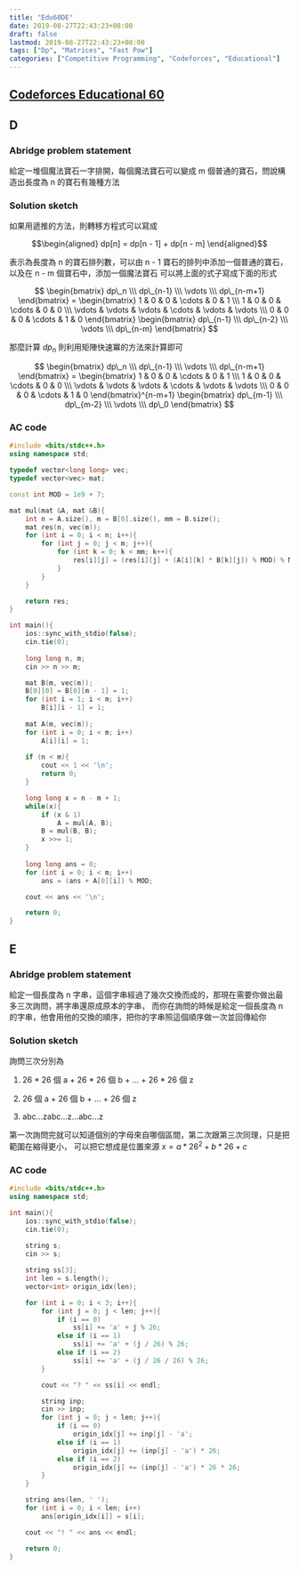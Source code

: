 ```yaml
---
title: "Edu60DE"
date: 2019-08-27T22:43:23+08:00
draft: false
lastmod: 2019-08-27T22:43:23+08:00
tags: ["Dp", "Matrices", "Fast Pow"]
categories: ["Competitive Programming", "Codeforces", "Educational"]
---
```

## [Codeforces Educational 60](https://codeforces.com/contest/1117)

## D

### Abridge problem statement

給定一堆個魔法寶石一字排開，每個魔法寶石可以變成 m 個普通的寶石，問說構造出長度為 n 的寶石有幾種方法

<!--more-->

### Solution sketch

如果用遞推的方法，則轉移方程式可以寫成

$$\begin{aligned}
    dp[n] = dp[n - 1] + dp[n - m]
\end{aligned}$$

表示為長度為 n 的寶石排列數，可以由 n - 1 寶石的排列中添加一個普通的寶石，以及在 n - m 個寶石中，添加一個魔法寶石
可以將上面的式子寫成下面的形式

$$
\begin{bmatrix}
    dp\_n \\\ 
    dp\_{n-1} \\\  
    \vdots \\\ 
    dp\_{n-m+1}
\end{bmatrix} =
\begin{bmatrix}
    1 & 0 & 0 & \cdots & 0 & 1 \\\ 
    1 & 0 & 0 & \cdots & 0 & 0 \\\ 
    \vdots & \vdots & \vdots & \cdots & \vdots & \vdots \\\ 
    0 & 0 & 0 & \cdots & 1 & 0
\end{bmatrix} 
\begin{bmatrix}
    dp\_{n-1} \\\ 
    dp\_{n-2} \\\  
    \vdots \\\ 
    dp\_{n-m}
\end{bmatrix}
$$

那麼計算 $dp_n$ 則利用矩陣快速冪的方法來計算即可

$$
\begin{bmatrix}
    dp\_n \\\ 
    dp\_{n-1} \\\  
    \vdots \\\ 
    dp\_{n-m+1}
\end{bmatrix} =
\begin{bmatrix}
    1 & 0 & 0 & \cdots & 0 & 1 \\\ 
    1 & 0 & 0 & \cdots & 0 & 0 \\\ 
    \vdots & \vdots & \vdots & \cdots & \vdots & \vdots \\\ 
    0 & 0 & 0 & \cdots & 1 & 0
\end{bmatrix}^{n-m+1} 
\begin{bmatrix}
    dp\_{m-1} \\\ 
    dp\_{m-2} \\\  
    \vdots \\\ 
    dp\_0
\end{bmatrix}
$$

### AC code
```cpp
#include <bits/stdc++.h>
using namespace std;

typedef vector<long long> vec;
typedef vector<vec> mat;

const int MOD = 1e9 + 7;

mat mul(mat &A, mat &B){
    int n = A.size(), m = B[0].size(), mm = B.size();
    mat res(n, vec(m));
    for (int i = 0; i < n; i++){
        for (int j = 0; j < m; j++){
            for (int k = 0; k < mm; k++){
                res[i][j] = (res[i][j] + (A[i][k] * B[k][j]) % MOD) % MOD;
            }
        }
    }

    return res;
}

int main(){
    ios::sync_with_stdio(false);
    cin.tie(0);
    
    long long n, m;
    cin >> n >> m;

    mat B(m, vec(m));
    B[0][0] = B[0][m - 1] = 1;
    for (int i = 1; i < m; i++)
        B[i][i - 1] = 1;
    
    mat A(m, vec(m));
    for (int i = 0; i < m; i++)
        A[i][i] = 1;
    
    if (n < m){
        cout << 1 << '\n';
        return 0;
    }

    long long x = n - m + 1;
    while(x){
        if (x & 1)
            A = mul(A, B);
        B = mul(B, B);
        x >>= 1;
    }
    
    long long ans = 0;
    for (int i = 0; i < m; i++)
        ans = (ans + A[0][i]) % MOD;

    cout << ans << '\n';

    return 0;
}
```

## E

### Abridge problem statement

給定一個長度為 n 字串，這個字串經過了幾次交換而成的，那現在需要你做出最多三次詢問，將字串還原成原本的字串，
而你在詢問的時候是給定一個長度為 n 的字串，他會用他的交換的順序，把你的字串照這個順序做一次並回傳給你

### Solution sketch

詢問三次分別為 

1. 26 * 26 個 a + 26 * 26 個 b + ... + 26 * 26 個 z

2. 26 個 a + 26 個 b + ... + 26 個 z

3. abc...zabc...z...abc...z

第一次詢問完就可以知道個別的字母來自哪個區間，第二次跟第三次同理，只是把範圍在縮得更小，
可以把它想成是位置來源 $x = a * 26^2 + b * 26 + c$

### AC code
```cpp
#include <bits/stdc++.h>
using namespace std;

int main(){
    ios::sync_with_stdio(false);
    cin.tie(0);
    
    string s;
    cin >> s;

    string ss[3];
    int len = s.length();
    vector<int> origin_idx(len);

    for (int i = 0; i < 3; i++){
        for (int j = 0; j < len; j++){
            if (i == 0)
                ss[i] += 'a' + j % 26;
            else if (i == 1)
                ss[i] += 'a' + (j / 26) % 26;
            else if (i == 2)
                ss[i] += 'a' + (j / 26 / 26) % 26;
        }

        cout << "? " << ss[i] << endl;

        string inp;
        cin >> inp;
        for (int j = 0; j < len; j++){
            if (i == 0)
                origin_idx[j] += inp[j] - 'a';
            else if (i == 1)
                origin_idx[j] += (inp[j] - 'a') * 26;
            else if (i == 2)
                origin_idx[j] += (inp[j] - 'a') * 26 * 26;
        }
    }

    string ans(len, ' ');
    for (int i = 0; i < len; i++)
        ans[origin_idx[i]] = s[i];

    cout << "! " << ans << endl;

    return 0;
}
```


